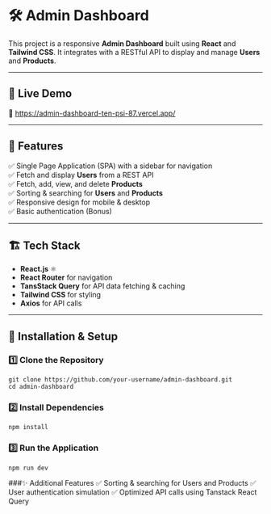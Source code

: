 # 🛠️ Admin Dashboard  

This project is a responsive **Admin Dashboard** built using **React** and **Tailwind CSS**. It integrates with a RESTful API to display and manage **Users** and **Products**.

---

## 🚀 Live Demo  

🔗 https://admin-dashboard-ten-psi-87.vercel.app/

---

## 📂 Features  

✅ Single Page Application (SPA) with a sidebar for navigation  
✅ Fetch and display **Users** from a REST API  
✅ Fetch, add, view, and delete **Products**  
✅ Sorting & searching for **Users** and **Products**  
✅ Responsive design for mobile & desktop  
✅ Basic authentication (Bonus)  

---

## 🏗️ Tech Stack  

- **React.js** ⚛️  
- **React Router** for navigation  
- **TansStack Query** for API data fetching & caching  
- **Tailwind CSS** for styling  
- **Axios** for API calls  

---

## 🔧 Installation & Setup  

### 1️⃣ Clone the Repository  

```
git clone https://github.com/your-username/admin-dashboard.git
cd admin-dashboard
```
### 2️⃣ Install Dependencies
```
npm install
```
### 3️⃣ Run the Application
```
npm run dev
```
###✨ Additional Features
✅ Sorting & searching for Users and Products
✅ User authentication simulation
✅ Optimized API calls using Tanstack React Query
